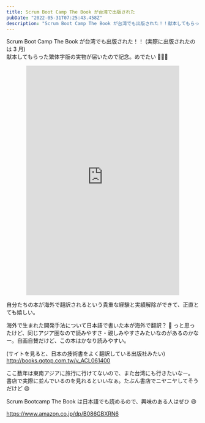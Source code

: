 ```yaml
---
title: Scrum Boot Camp The Book が台湾で出版された
pubDate: "2022-05-31T07:25:43.458Z"
description: "Scrum Boot Camp The Book が台湾でも出版された！！献本してもらった繁体字版の実物が届いたので記念。めでたい 🎉🎉🎉"
---
```


Scrum Boot Camp The Book が台湾でも出版された！！ (実際に出版されたのは 3 月)  
献本してもらった繁体字版の実物が届いたので記念。めでたい 🎉🎉🎉

<div style="display: flex; justify-content: center;">
  <iframe src="https://www.instagram.com/p/CeNpYJKvkQE/embed" width="400" height="600" frameborder="0" scrolling="no" allowtransparency="true"></iframe>
</div>

自分たちの本が海外で翻訳されるという貴重な経験と実績解除ができて、正直とても嬉しい。

海外で生まれた開発手法について日本語で書いた本が海外で翻訳？ 🤔 っと思ったけど、同じアジア圏なので読みやすさ・親しみやすさみたいなのがあるのかなー。自画自賛だけど、この本はかなり読みやすい。

(サイトを見ると、日本の技術書をよく翻訳している出版社みたい)  
http://books.gotop.com.tw/v_ACL061400

ここ数年は東南アジアに旅行に行けてないので、また台湾にも行きたいなー。
書店で実際に並んでいるのを見れるといいなぁ。たぶん書店でニヤニヤしてそうだけど 😄

Scrum Bootcamp The Book は日本語でも読めるので、興味のある人はぜひ 😆

https://www.amazon.co.jp/dp/B086GBXRN6
